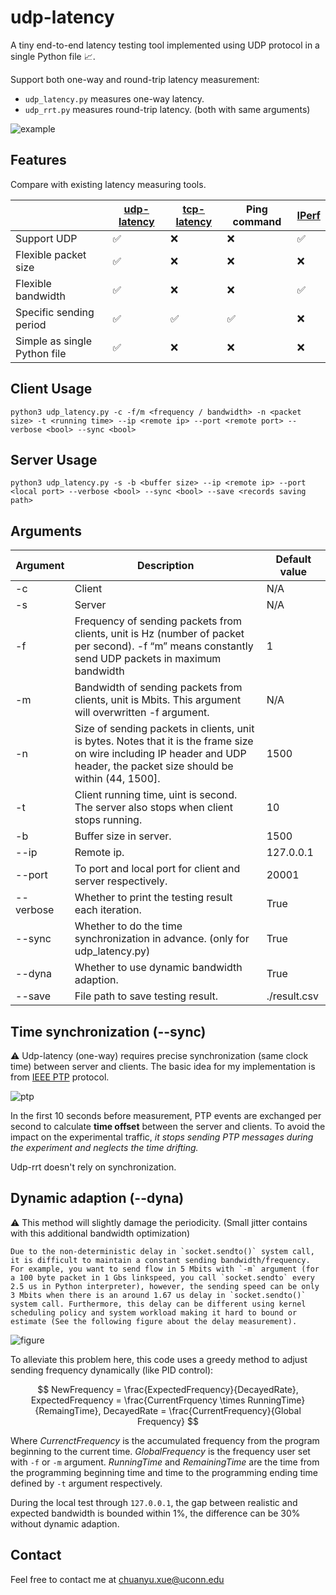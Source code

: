 # udp-latency
A tiny end-to-end latency testing tool implemented using UDP protocol in a single Python file 📈. 

Support both one-way and round-trip latency measurement:
- `udp_latency.py` measures one-way latency.
- `udp_rrt.py` measures round-trip latency. (both with same arguments)

![example](example.png)

## Features

Compare with existing latency measuring tools.

|                              | [udp-latency](https://github.com/ChuanyuXue/udp-latency) | [tcp-latency](https://github.com/dgzlopes/tcp-latency) | Ping command | [IPerf](https://iperf.fr) |
| ---------------------------- | -------------------------------------------------------- | ------------------------------------------------------ | ------------ | ------------------------- |
| Support UDP                  | ✅                                                        | ❌                                                      | ❌            | ✅                         |
| Flexible packet size         | ✅                                                        | ❌                                                      | ❌            | ❌                         |
| Flexible bandwidth           | ✅                                                        | ❌                                                      | ❌            | ✅                         |
| Specific sending period      | ✅                                                        | ✅                                                      | ✅            | ❌                         |
| Simple as single Python file | ✅                                                        | ❌                                                      | ❌            | ❌                         |


## Client Usage

`python3 udp_latency.py -c -f/m <frequency / bandwidth> -n <packet size> -t <running time> --ip <remote ip> --port <remote port> --verbose <bool> --sync <bool>`



## Server Usage

`python3 udp_latency.py -s -b <buffer size> --ip <remote ip> --port <local port> --verbose <bool> --sync <bool> --save <records saving path>`



## Arguments

| Argument  | Description                                                                                                                                                                   | Default value |
| --------- | ----------------------------------------------------------------------------------------------------------------------------------------------------------------------------- | ------------- |
| -c        | Client                                                                                                                                                                        | N/A           |
| -s        | Server                                                                                                                                                                        | N/A           |
| -f        | Frequency of sending packets from clients, unit is Hz (number of packet per second). -f “m” means constantly send UDP packets in maximum bandwidth                            | 1             |
| -m        | Bandwidth of sending packets from clients, unit is Mbits. This argument will overwritten -f argument.                                                                         | N/A           |
| -n        | Size of sending packets in clients, unit is bytes. Notes that it is the frame size on wire including IP header and UDP header, the packet size should be within \(44, 1500\]. | 1500          |
| -t        | Client running time, uint is second. The server also stops when client stops running.                                                                                         | 10            |
| -b        | Buffer size in server.                                                                                                                                                        | 1500          |
| --ip      | Remote ip.                                                                                                                                                                    | 127.0.0.1     |
| --port    | To port and local port for client and server respectively.                                                                                                                    | 20001         |
| --verbose | Whether to print the testing result each iteration.                                                                                                                           | True          |
| --sync    | Whether to do the time synchronization in advance.  (only for udp_latency.py)                                                                                                 | True          |
| --dyna    | Whether to use dynamic bandwidth adaption.                                                                                                                                    | True          |
| --save    | File path to save testing result.                                                                                                                                             | ./result.csv  |



## Time synchronization (--sync)

⚠️ Udp-latency (one-way) requires precise synchronization (same clock time) between server and clients. The basic idea for my implementation is from [IEEE PTP](https://en.wikipedia.org/wiki/Precision_Time_Protocol) protocol.

![ptp](https://upload.wikimedia.org/wikipedia/commons/d/db/IEEE1588_1.jpg)

In the first 10 seconds before measurement, PTP events are exchanged per second to calculate **time offset** between the server and clients. To avoid the impact on the experimental traffic, *it stops sending PTP messages during the experiment and neglects the time drifting.*

Udp-rrt doesn't rely on synchronization.



## Dynamic adaption (--dyna)

⚠️  This method will slightly damage the periodicity. (Small jitter contains with this additional bandwidth optimization)

    Due to the non-deterministic delay in `socket.sendto()` system call, it is difficult to maintain a constant sending bandwidth/frequency. For example, you want to send flow in 5 Mbits with `-m` argument (for a 100 byte packet in 1 Gbs linkspeed, you call `socket.sendto` every 2.5 us in Python interpreter), however, the sending speed can be only 3 Mbits when there is an around 1.67 us delay in `socket.sendto()` system call. Furthermore, this delay can be different using kernel scheduling policy and system workload making it hard to bound or estimate (See the following figure about the delay measurement).

![figure](./Processing-delay-distribution.png)

To alleviate this problem here, this code uses a greedy method to adjust sending frequency dynamically (like PID control):

$$
NewFrequency = \frac{ExpectedFrequency}{DecayedRate}, ExpectedFrequency = \frac{CurrentFrquency \times RunningTime}{RemaingTime}, DecayedRate = \frac{CurrentFrequency}{Global Frequency}
$$

Where $CurrenctFrequency$ is the accumulated frequency from the program beginning to the current time. $GlobalFrequency$ is the frequency user set with `-f` or `-m` argument. $RunningTime$ and $RemainingTime$ are the time from the programming beginning time and time to the programming ending time defined by `-t` argument respectively.

During the local test through `127.0.0.1`, the gap between realistic and expected bandwidth is bounded within 1%, the difference can be 30% without dynamic adaption.

## Contact

Feel free to contact me at chuanyu.xue@uconn.edu
